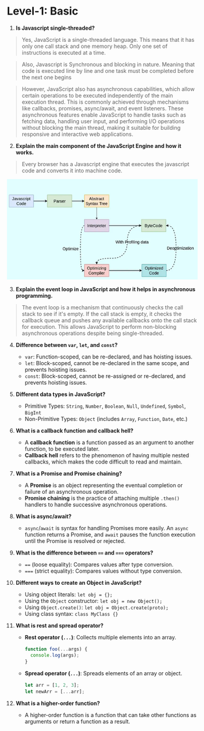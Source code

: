 # Level-1: Basic

1. **Is Javascript single-threaded?**

>Yes, JavaScript is a single-threaded language. This means that it has only one call stack and one memory heap. Only one set of instructions is executed at a time.

>Also, Javascript is Synchronous and blocking in nature. Meaning that code is executed line by line and one task must be completed before the next one begins

>However, JavaScript also has asynchronous capabilities, which allow certain operations to be executed independently of the main execution thread. This is commonly achieved through mechanisms like callbacks, promises, async/await, and event listeners. These asynchronous features enable JavaScript to handle tasks such as fetching data, handling user input, and performing I/O operations without blocking the main thread, making it suitable for building responsive and interactive web applications.

2. **Explain the main component of the JavaScript Engine and how it works.**

>Every browser has a Javascript engine that executes the javascript code and converts it into machine code.

 ![Image](img/js.webp)

3. **Explain the event loop in JavaScript and how it helps in asynchronous programming.**

>The event loop is a mechanism that continuously checks the call stack to see if it's empty. If the call stack is empty, it checks the callback queue and pushes any available callbacks onto the call stack for execution. This allows JavaScript to perform non-blocking asynchronous operations despite being single-threaded.

4. **Difference between `var`, `let`, and `const`?**
   - `var`: Function-scoped, can be re-declared, and has hoisting issues.
   - `let`: Block-scoped, cannot be re-declared in the same scope, and prevents hoisting issues.
   - `const`: Block-scoped, cannot be re-assigned or re-declared, and prevents hoisting issues.

5. **Different data types in JavaScript?**
   - Primitive Types: `String`, `Number`, `Boolean`, `Null`, `Undefined`, `Symbol`, `BigInt`
   - Non-Primitive Types: `Object` (includes `Array`, `Function`, `Date`, etc.)

6. **What is a callback function and callback hell?**
   - A **callback function** is a function passed as an argument to another function, to be executed later.
   - **Callback hell** refers to the phenomenon of having multiple nested callbacks, which makes the code difficult to read and maintain.

7. **What is a Promise and Promise chaining?**
   - A **Promise** is an object representing the eventual completion or failure of an asynchronous operation.
   - **Promise chaining** is the practice of attaching multiple `.then()` handlers to handle successive asynchronous operations.

8. **What is async/await?**
   - `async`/`await` is syntax for handling Promises more easily. An `async` function returns a Promise, and `await` pauses the function execution until the Promise is resolved or rejected.

9. **What is the difference between `==` and `===` operators?**
   - `==` (loose equality): Compares values after type conversion.
   - `===` (strict equality): Compares values without type conversion.

10. **Different ways to create an Object in JavaScript?**
    - Using object literals: `let obj = {};`
    - Using the `Object` constructor: `let obj = new Object();`
    - Using `Object.create()`: `let obj = Object.create(proto);`
    - Using class syntax: `class MyClass {}`

11. **What is rest and spread operator?**
    - **Rest operator (`...`)**: Collects multiple elements into an array.
      ```javascript
      function foo(...args) {
        console.log(args);
      }
      ```
    - **Spread operator (`...`)**: Spreads elements of an array or object.
      ```javascript
      let arr = [1, 2, 3];
      let newArr = [...arr];
      ```

12. **What is a higher-order function?**
    - A higher-order function is a function that can take other functions as arguments or return a function as a result.